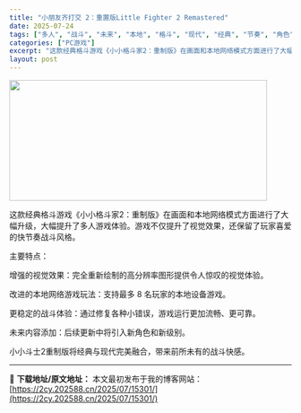 ```yaml
---
title: "小朋友齐打交 2：重置版Little Fighter 2 Remastered"
date: 2025-07-24
tags: ["多人", "战斗", "未来", "本地", "格斗", "现代", "经典", "节奏", "角色"]
categories: ["PC游戏"]
excerpt: "这款经典格斗游戏《小小格斗家2：重制版》在画面和本地网络模式方面进行了大幅升级，大幅提升了多人游戏体验。游戏不仅提升了视觉效果，还保留了玩家喜爱的快节奏战斗风格。 主要特点： 增强的视觉效果：完全重新绘制的高分辨率图形提供令人惊叹的视觉体验。 改进的本地网络游戏玩法：支持最多 8 名玩家的本地设备游&hellip;"
layout: post
---
```


<img class="aligncenter size-full wp-image-15286" src="https://2cy.202588.cn/wp-content/uploads/2025/07/2025072415321419.webp" alt="" width="460" height="215" />

这款经典格斗游戏《小小格斗家2：重制版》在画面和本地网络模式方面进行了大幅升级，大幅提升了多人游戏体验。游戏不仅提升了视觉效果，还保留了玩家喜爱的快节奏战斗风格。

主要特点：

增强的视觉效果：完全重新绘制的高分辨率图形提供令人惊叹的视觉体验。

改进的本地网络游戏玩法：支持最多 8 名玩家的本地设备游戏。

更稳定的战斗体验：通过修复各种小错误，游戏运行更加流畅、更可靠。

未来内容添加：后续更新中将引入新角色和新级别。

小小斗士2重制版将经典与现代完美融合，带来前所未有的战斗快感。

---
📖 **下载地址/原文地址：** 本文最初发布于我的博客网站：[https://2cy.202588.cn/2025/07/15301/](https://2cy.202588.cn/2025/07/15301/)
